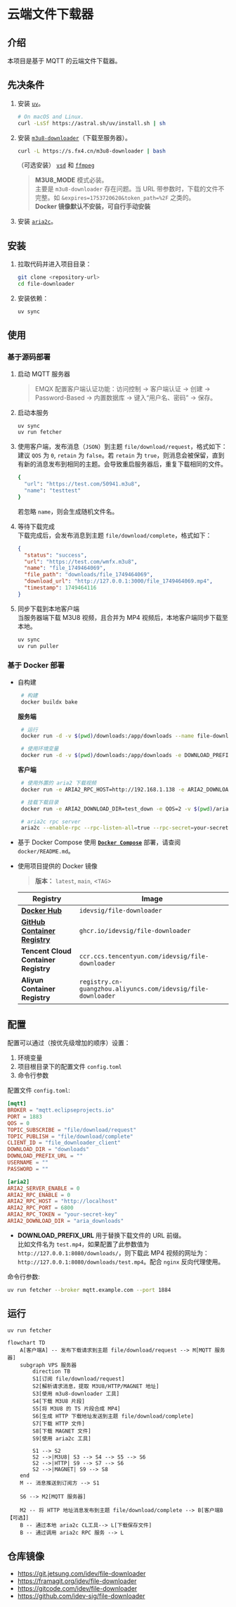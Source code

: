 # 云端文件下载器

## 介绍
本项目是基于 MQTT 的云端文件下载器。

## 先决条件
1. 安装 [`uv`](https://github.com/astral-sh/uv)。 
    ```bash
    # On macOS and Linux.
    curl -LsSf https://astral.sh/uv/install.sh | sh
    ```
2. 安装 [`m3u8-downloader`](https://github.com/forkdo/m3u8-downloader)（下载至服务器）。
    ```bash
    curl -L https://s.fx4.cn/m3u8-downloader | bash
    ```
   （可选安装） [`vsd`](https://github.com/forkdo/vsd) 和 [`ffmpeg`](https://ffmpeg.org/download.html)   
   > **M3U8_MODE** 模式必装。   
   > 主要是 `m3u8-downloader` 存在问题。当 URL 带参数时，下载的文件不完整。如 `&expires=1753720620&token_path=%2F` 之类的。   
   > **Docker 镜像默认不安装，可自行手动安装**
3. 安装 [`aria2c`](https://github.com/aria2/aria2)。

## 安装

1. 拉取代码并进入项目目录：
   ```bash
   git clone <repository-url>
   cd file-downloader
   ```
2. 安装依赖：
   ```bash
   uv sync
   ```
   
## 使用

### 基于源码部署
1. 启动 MQTT 服务器
    > EMQX 配置客户端认证功能：访问控制 -> 客户端认证 -> 创建 -> Password-Based -> 内置数据库 -> 键入“用户名、密码” -> 保存。
2. 启动本服务
    ```bash
    uv sync
    uv run fetcher
    ```
3. 使用客户端，发布消息（`JSON`）到主题 `file/download/request`，格式如下：   
建议 `QOS` 为 `0`, `retain` 为 `false`。若 `retain` 为 `true`，则消息会被保留，直到有新的消息发布到相同的主题。会导致重启服务器后，重复下载相同的文件。
    ```bash
    {
      "url": "https://test.com/50941.m3u8",
      "name": "testtest"
    }
    ```
    若忽略 `name`，则会生成随机文件名。

4. 等待下载完成   
下载完成后，会发布消息到主题 `file/download/complete`，格式如下：
    ```json
    {
      "status": "success",
      "url": "https://test.com/wmfx.m3u8",
      "name": "file_1749464069",
      "file_path": "downloads/file_1749464069",
      "download_url": "http://127.0.0.1:3000/file_1749464069.mp4",
      "timestamp": 1749464116
    }
    ```

5. 同步下载到本地客户端   
  当服务器端下载 M3U8 视频，且合并为 MP4 视频后，本地客户端同步下载至本地。
    ```bash
    uv sync
    uv run puller    
    ```

### 基于 Docker 部署

- 自构建
    ```bash
     # 构建 
     docker buildx bake
    ```

    **服务端**
    ```bash
     # 运行
     docker run -d -v $(pwd)/downloads:/app/downloads --name file-downloader file-downloader:local

     # 使用环境变量
     docker run -d -v $(pwd)/downloads:/app/downloads -e DOWNLOAD_PREFIX_URL="http://127.0.0.1:8080/" --name file-downloader file-downloader:local
    ```

    **客户端**
    ```bash
     # 使用外置的 aria2 下载视频
     docker run -e ARIA2_RPC_HOST=http://192.168.1.138 -e ARIA2_DOWNLOAD_DIR=test_down -it file-downloader:local puller --qos 2 --aria2-rpc-token your-secret-key --aria2-rpc-enable 1 --aria2-rpc-download-dir test_download
    
     # 挂载下载目录
     docker run -e ARIA2_DOWNLOAD_DIR=test_down -e QOS=2 -v $(pwd)/aria2down:/app/test_down -it file-downloader:local puller

     # aria2c rpc server
     aria2c --enable-rpc --rpc-listen-all=true --rpc-secret=your-secret-key --dir=/downloads
    ```

- 基于 Docker Compose
使用 [**`Docker Compose`**](docker/README.md) 部署，请查阅 `docker/README.md`。

- 使用项目提供的 Docker 镜像

    > **版本：** `latest`, `main`, <`TAG`>

    | Registry                                                                                   | Image                                                  |
    | ------------------------------------------------------------------------------------------ | ------------------------------------------------------ |
    | [**Docker Hub**](https://hub.docker.com/r/idevsig/file-downloader/)                                | `idevsig/file-downloader`                                    |
    | [**GitHub Container Registry**](https://github.com/idev-sig/file-downloader/pkgs/container/file-downloader) | `ghcr.io/idevsig/file-downloader`                            |
    | **Tencent Cloud Container Registry**                                                       | `ccr.ccs.tencentyun.com/idevsig/file-downloader`             |
    | **Aliyun Container Registry**                                                              | `registry.cn-guangzhou.aliyuncs.com/idevsig/file-downloader` |

## 配置

配置可以通过（按优先级增加的顺序）设置：
1. 环境变量
2. 项目根目录下的配置文件 `config.toml` 
3. 命令行参数

配置文件 `config.toml`:
```toml
[mqtt]
BROKER = "mqtt.eclipseprojects.io"
PORT = 1883
QOS = 0
TOPIC_SUBSCRIBE = "file/download/request"
TOPIC_PUBLISH = "file/download/complete"
CLIENT_ID = "file_downloader_client"
DOWNLOAD_DIR = "downloads"
DOWNLOAD_PREFIX_URL = ""
USERNAME = ""
PASSWORD = ""

[aria2]
ARIA2_SERVER_ENABLE = 0
ARIA2_RPC_ENABLE = 0
ARIA2_RPC_HOST = "http://localhost"
ARIA2_RPC_PORT = 6800
ARIA2_RPC_TOKEN = "your-secret-key"
ARIA2_DOWNLOAD_DIR = "aria_downloads"
```

- **DOWNLOAD_PREFIX_URL** 用于替换下载文件的 URL 前缀。   
比如文件名为 `test.mp4`，如果配置了此参数值为 `http://127.0.0.1:8080/downloads/`，则下载此 MP4 视频的网址为：`http://127.0.0.1:8080/downloads/test.mp4`。配合 `nginx` 反向代理使用。

命令行参数:
```bash
uv run fetcher --broker mqtt.example.com --port 1884
```

## 运行

```bash
uv run fetcher
```

```mermaid
flowchart TD
    A[客户端A] -- 发布下载请求到主题 file/download/request --> M[MQTT 服务器]
    subgraph VPS 服务器
        direction TB
        S1[订阅 file/download/request]
        S2[解析请求消息，提取 M3U8/HTTP/MAGNET 地址]
        S3[使用 m3u8-downloader 工具]
        S4[下载 M3U8 片段]
        S5[将 M3U8 的 TS 片段合成 MP4]
        S6[生成 HTTP 下载地址发送到主题 file/download/complete]
        S7[下载 HTTP 文件]
        S8[下载 MAGNET 文件]
        S9[使用 aria2c 工具]
        
        S1 --> S2
        S2 -->|M3U8| S3 --> S4 --> S5 --> S6
        S2 -->|HTTP| S9 --> S7 --> S6
        S2 -->|MAGNET| S9 --> S8
    end
    M -- 消息推送到订阅方 --> S1

    S6 --> M2[MQTT 服务器]

    M2 -- 将 HTTP 地址消息发布到主题 file/download/complete --> B[客户端B【可选】]
    B -- 通过本地 aria2c CL工具--> L[下载保存文件]
    B -- 通过调用 aria2c RPC 服务 --> L
```

## 仓库镜像

- https://git.jetsung.com/idev/file-downloader
- https://framagit.org/idev/file-downloader
- https://gitcode.com/idev/file-downloader
- https://github.com/idev-sig/file-downloader
